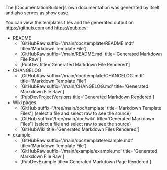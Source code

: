 [//]: # (This file was generated from: doc/template/example.mdt using the documentation_builder package on: 2021-09-08 15:54:07.731282.)
The [DocumentationBuilder]s own documentation was generated by itself and also serves as show case.

You can view the templates files and the generated output on https://github.com and https://pub.dev:

- README
  - [GitHubRaw suffix='/main/doc/template/README.mdt' title='Markdown Template File']
  - [GitHubRaw suffix='/main/README.md' title='Generated Markdown File Raw']
  - [PubDev title='Generated Markdown File Rendered']
- CHANGELOG
  - [GitHubRaw suffix='/main/doc/template/CHANGELOG.mdt' title='Markdown Template File']
  - [GitHubRaw suffix='/main/CHANGELOG.md' title='Generated Markdown File Raw']
  - [PubDevProjectVersions title='Generated Markdown Rendered']
- Wiki pages
  - [GitHub suffix='/tree/main/doc/template' title='Markdown Template Files'] (select a file and select raw to see the source)
  - [GitHub suffix='/tree/main/doc/wiki' title='Generated Markdown Files'] (select a file and select raw to see the source)
  - [GitHubWiki title='Generated Markdown Files Rendered']
- example
  - [GitHubRaw suffix='/main/doc/template/example.mdt' title='Markdown Template File']
  - [GitHubRaw suffix='/main/example/example.md' title='Generated Markdown File Raw']
  - [PubDevExample title='Generated Markdown Page Rendered']